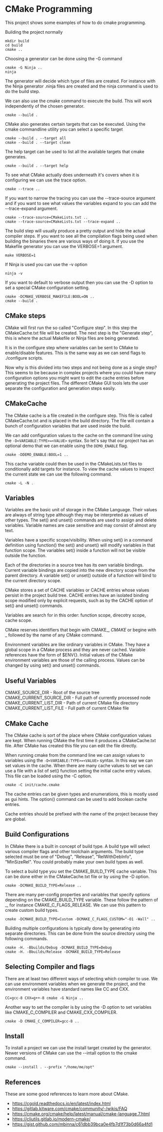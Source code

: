 CMake Programming
================
This project shows some examples of how to do cmake programming.

Building the project normally

```
mkdir build
cd build
cmake ..
```

Choosing a generator can be done using the -G command

```
cmake -G Ninja ..
ninja
```

The generator will decide which type of files are created. For instance with the Ninja generator .ninja files are created and the ninja command is used to do the build step.

We can also use the cmake command to execute the build. This will work independently of the chosen generator.

```
cmake --build .
```

CMake also generates certain targets that can be executed. Using the cmake commandline utility you can select a specific target

```
cmake --build . --target all
cmake --build . --target clean
```

The help target can be used to list all the available targets that cmake generates.

```
cmake --build . --target help
```

To see what CMake actually does underneath it's covers when it is configuring we can use the trace option.

```
cmake --trace ..
```

If you want to narrow the tracing you can use the --trace-source argument and if you want to see what values the variables expand to you can add the --trace-expand argument.

```
cmake --trace-source=CMakeLists.txt .. 
cmake --trace-source=CMakeLists.txt --trace-expand ..
```

The build step will usually produce a pretty output and hide the actual compiler steps. If you want to see all the compilation flags being used when building the binaries there are various ways of doing it. If you use the Makefile generator you can use the VERBOSE=1 argument.

```
make VERBOSE=1
```

If Ninja is used you can use the -v option

```
ninja -v
```

If you want to default to verbose output then you can use the -D option to set a special CMake configuration setting.

```
cmake -DCMAKE_VERBOSE_MAKEFILE:BOOL=ON ..
cmake --build .
```

CMake steps
------------
CMake will first run the so called "Configure step". In this step the CMakeCache.txt file will be created. The next step is the "Generate step", this is where the actual Makefile or Ninja files are being generated.

It is in the configure step where variables can be sent to CMake to enable/disable features. This is the same way as we can send flags to ./configure scripts.

Now why is this divided into two steps and not being done as a single step? This seems to be because in complex projects where you could have many configuration options you might want to edit the cache entries before generating the project files. The different CMake GUI tools lets the user separate the configuration and generation steps easily.

CMakeCache
----------
The CMake cache is a file created in the configure step. This file is called CMakeCache.txt and is placed in the build directory. The file will contain a bunch of configuration variables that are used inside the build.

We can add configuration values to the cache on the command line using the `-D<VARIABLE:TYPE>=<VALUE>` syntax. So let's say that our project has an optional demo that we can enable using the `DEMO_ENABLE` flag.

```
cmake -DDEMO_ENABLE:BOOL=1 ..
```

This cache variable could then be used in the CMakeLists.txt files to conditionally add targets for instance. To view the cache values to inspect the current state we can use the following command.

```
cmake -L -N .
```

Variables
---------
Variables are the basic unit of storage in the CMake Language. Their values are always of string type although they may be interpreted as values of other types. The set() and unset() commands are used to assign and delete variables. Variable names are case sensitive and may consist of almost any text.

Variables have a specific scope/visibility. When using set() in a command definition using function() the set() and unset() will modify variables in that function scope. The variables set() inside a function will not be visible outside the function.

Each of the directories in a source tree has its own variable bindings. Current variable bindings are copied into the new directory scope from the parent directory. A variable set() or unset() outside of a function will bind to the current directory scope.

CMake stores a set of CACHE variables or CACHE entries whose values persist in the project build tree. CACHE entries have an isolated binding scope modified only by explicit requests, such as by the CACHE option of set() and unset() commands.

Variables are search for in this order: function scope, direcotry scope, cache scope.

CMake reserves identifiers that begin with CMAKE_, _CMAKE_ or begine with _ followed by the name of any CMake command.

Environment variables are like ordinary variables in CMake. They have a global scope in a CMake process and they are never cached. Variable references have the form of $ENV{<name>}. Initial values of the CMake environment variables are those of the calling process. Values can be changed by using set() and unset() commands.

Useful Variables
----------------
CMAKE_SOURCE_DIR - Root of the source tree
CMAKE_CURRENT_SOURCE_DIR - Full path of currently processed node
CMAKE_CURRENT_LIST_DIR - Path of current CMake file directory
CMAKE_CURRENT_LIST_FILE - Full path of current CMake file


CMake Cache
-----------
The CMake cache is sort of the place where CMake configuration values are kept. When running CMake the first time it produces a CMakeCache.txt file. After CMake has created this file you can edit the file directly.

When running cmake from the command line we can assign values to variables using the `-D<VARIABLE:TYPE>=<VALUE>` syntax. In this way we can set values in the cache. When there are many cache values to set we can use a file with a list of set() function setting the initial cache entry values. This file can be loaded using the -C option.

```
cmake -C init/cache.cmake
```

The cache entries can be given types and enumerations, this is mostly used as gui hints. The option() command can be used to add boolean cache entries.

Cache entries should be prefixed with the name of the project because they are global. 

Build Configurations
--------------------
In CMake there is a built in concept of build type. A build type will select various compiler flags and other toolchain arguments. The build type selected must be one of "Debug", "Release", "RelWithDebInfo", "MinSizeRel". You could probably make your own build types as well.

To select a build type you set the CMAKE_BUILD_TYPE cache variable. This can be done either in the CMakeCache.txt file or by using the -D option.

```
cmake -DCMAKE_BUILD_TYPE=Release ..
```

There are many per-config properties and variables that specify options depending on the CMAKE_BUILD_TYPE variable. These follow the pattern of <VARIABLE>_<CONFIG>, for instance CMAKE_C_FLAGS_RELEASE. We can use this pattern to create custom build types.

```
cmake -DCMAKE_BUILD_TYPE=Custom -DCMAKE_C_FLAGS_CUSTOM="-O1 -Wall" ..
```

Building multiple configurations is typically done by generating into separate directories. This can be done from the source directory using the following commands.

```
cmake -H. -Bbuilds/Debug -DCMAKE_BUILD_TYPE=Debug
cmake -H. -Bbuilds/Release -DCMAKE_BUILD_TYPE=Release
```

Selecting Compiler and flags
----------------------------
There are at least two different ways of selecting which compiler to use. We can use environment variables when we generate the project, and the environment variables have standard names like CC and CXX.

```
CC=gcc-8 CXX=g++-8 cmake -G Ninja ..
```

Another way to set the compiler is by using the -D option to set variables like CMAKE_C_COMPILER and CMAKE_CXX_COMPILER.

```
cmake -D CMAKE_C_COMPILER=gcc-8 ..
```

Install
-------
To install a project we can use the install target created by the generator. Newer versions of CMake can use the --intall option to the cmake command.

```
cmake --install . --prefix "/home/me/opt"
```

References
----------
These are some good references to learn more about CMake.

* https://cgold.readthedocs.io/en/latest/index.html
* https://gitlab.kitware.com/cmake/community/-/wikis/FAQ
* https://cmake.org/cmake/help/latest/manual/cmake-language.7.html
* https://cliutils.gitlab.io/modern-cmake/
* https://gist.github.com/mbinna/c61dbb39bca0e4fb7d1f73b0d66a4fd1

